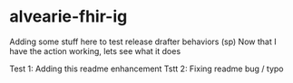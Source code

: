 # alvearie-fhir-ig

Adding some stuff here to test release drafter behaviors (sp)
Now that I have the action working, lets see what it does

Test 1: Adding this readme enhancement
Tstt 2: Fixing readme bug / typo
